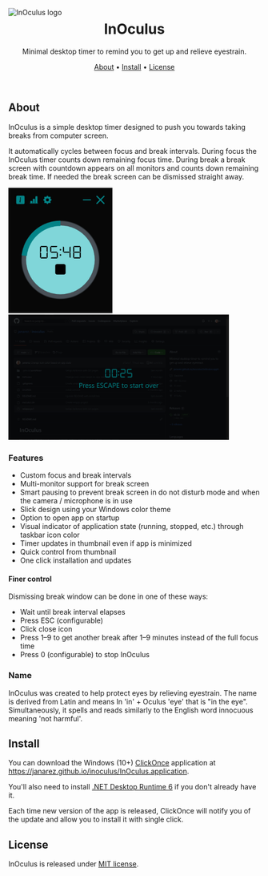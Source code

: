 <img src="./InOculus/InOculus.ico" alt="InOculus logo" width="180" align="left"/><h1 align="center"> InOculus</h1>

<p align="center">Minimal desktop timer to remind you to get up and relieve eyestrain.</p>
<p align="center">
  <a href="#about">About</a> •
  <a href="#install">Install</a> •
  <a href="#license">License</a>
</p>
<p>&nbsp;</p>

## About

InOculus is a simple desktop timer designed to push you towards taking breaks from computer screen.

It automatically cycles between focus and break intervals. During focus the InOculus timer counts down remaining focus time. During break a break screen with countdown appears on all monitors and counts down remaining break time. If needed the break screen can be dismissed straight away.

<img src="./screenshots/InOculus-timer.png" alt="InOculus timer" height="250"/> <img src="./screenshots/InOculus-break.png" alt="InOculus break screen" height="250"/>

### Features

- Custom focus and break intervals
- Multi-monitor support for break screen
- Smart pausing to prevent break screen in do not disturb mode and when the camera / microphone is in use
- Slick design using your Windows color theme
- Option to open app on startup
- Visual indicator of application state (running, stopped, etc.) through taskbar icon color
- Timer updates in thumbnail even if app is minimized
- Quick control from thumbnail
- One click installation and updates

#### Finer control

Dismissing break window can be done in one of these ways:

- Wait until break interval elapses
- Press ESC (configurable)
- Click close icon
- Press 1–9 to get another break after 1–9 minutes instead of the full focus time
- Press 0 (configurable) to stop InOculus

### Name

InOculus was created to help protect eyes by relieving eyestrain. The name is derived from Latin and means In 'in' + Oculus 'eye' that is "in the eye". Simultaneously, it spells and reads similarly to the English word innocuous meaning 'not harmful'.

## Install

You can download the Windows (10+) [ClickOnce](https://learn.microsoft.com/en-us/visualstudio/deployment/clickonce-security-and-deployment) application at https://janarez.github.io/inoculus/InOculus.application.

You'll also need to install [.NET Desktop Runtime 6](https://get.dot.net/6) if you don't already have it.

Each time new version of the app is released, ClickOnce will notify you of the update and allow you to install it with single click.

## License

InOculus is released under [MIT license](./LICENSE).
